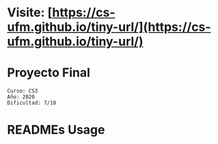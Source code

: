 # Visite: [https://cs-ufm.github.io/tiny-url/](https://cs-ufm.github.io/tiny-url/)


# Proyecto Final

```
Curso: CS3
Año: 2020
Dificultad: 7/10
```

# READMEs Usage

<!-- SU INFO VA AQUI -->
